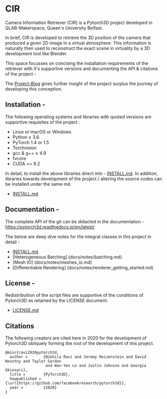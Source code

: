 # CIR 

Camera Information Retriever (CIR) is a Pytorch3D project developed in QLAB-Makerspace, Queen's University Belfast.

In brief, CIR is developed to retrieve the 3D position of the camera that produced a given 2D image in a virtual atmosphere. This information is naturally then used to reconstruct the exact scene in virtuality by a 3D development tool like Blender. 

This space focusses on concising the installation requirements of the retriever with it's supportive versions and documenting the API & citations of the project -

The [Project-Blog](Project-Blog) gives further insight of the project surplus the journey of developing this conception.

## Installation -

The following operating systems and libraries with quoted versions are supportive requisites of the project :
 
   * Linux or macOS or Windows
   * Python ≥ 3.6
   * PyTorch 1.4 or 1.5
   * Torchvision 
   * gcc & g++ ≥ 4.9
   * fvcore
   * CUDA >= 9.2 

In detail, to install the above libraries direct into - [INSTALL.md](INSTALL.md). In addition, libraries towards development of the project / altering the source codes can be installed under the same md. 
- [INSTALL.md](INSTALL.md)
  
## Documentation -

The complete API of the git can be didacted in the documentation - https://pytorch3d.readthedocs.io/en/latest/

The below are deep dive notes for the integral classes in this project in detail -

* [INSTALL.md](INSTALL.md)
* [Heterogeneous Batching] (docs/notes/batching.md) 
* [Mesh IO] (docs/notes/meshes_io.md) 
* [Differentiable Rendering] (docs/notes/renderer_getting_started.md) 


## License - 

Redistribuition of the script files are supportive of the conditions of Pytorch3D as retained by the LICENSE document.  
- [LICENSE.md](LICENSE)

## Citations

The following creators are cited here in 2020 for the development of Pytorch3D obliquely forming the root of the development of this project.

```
@misc{ravi2020pytorch3d,
  author =       {Nikhila Ravi and Jeremy Reizenstein and David Novotny and Taylor Gordon
                  and Wan-Yen Lo and Justin Johnson and Georgia Gkioxari},
  title =        {PyTorch3D},
  howpublished = {\url{https://github.com/facebookresearch/pytorch3d}},
  year =         {2020}
}
```
